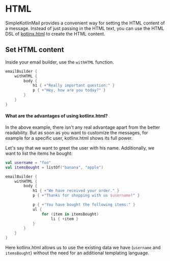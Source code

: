 # HTML

SimpleKotlinMail provides a convenient way for setting the HTML content of a message.
Instead of just passing in the HTML text, you can use the HTML DSL of [kotlinx.html](https://github.com/Kotlin/kotlinx.html) to create the HTML content.

## Set HTML content

Inside your email builder, use the `withHTML` function.

```kotlin
emailBuilder {
    withHTML {
        body {
            h1 { +"Really important question:" }
            p { +"Hey, how are you today?" }
        }
    }
}
```

#### What are the advantages of using kotlinx.html?

In the above example, there isn't any real advantage apart from the better readability.
But as soon as you want to customize the messages, for example for a specific user, kotlinx.html shows its full power.

Let's say that we want to greet the user with his name. Additionally, we want to list the items he bought:
```kotlin
val username = "foo"
val itemsBought = listOf("banana", "apple")

emailBuilder {
    withHTML {
        body {
            h1 { +"We have received your order." }
            p { +"Thanks for shopping with us $username!" }

            p { +"You have bought the following items:" }
            ul {
                for (item in itemsBought)
                    li { +item }
            }
        }
    }
}
```

Here kotlinx.html allows us to use the existing data we have (`username` and `itemsBought`) without the need for an additional templating language.
